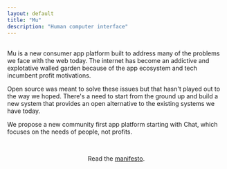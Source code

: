 ```yaml
---
layout: default
title: "Mu"
description: "Human computer interface"
---
```

<br>
<div id="abstract">
Mu is a new consumer app platform built to address many of the problems we 
face with the web today. The internet has become an addictive and explotative walled garden because 
of the app ecosystem and tech incumbent profit motivations.

<p>Open source was meant to solve these issues but
that hasn't played out to the way we hoped. There's a need
to start from the ground up and build a new system that provides an open alternative
to the existing systems we have today.</p>
<p>
We propose a new community first app platform starting with Chat, which focuses
on the needs of people, not profits.
</p>
</div>
<div id="abstract">
  <br>
  <p style="text-align: center;">
    Read the <a href="/manifesto">manifesto</a>.
  </p>
</div>
